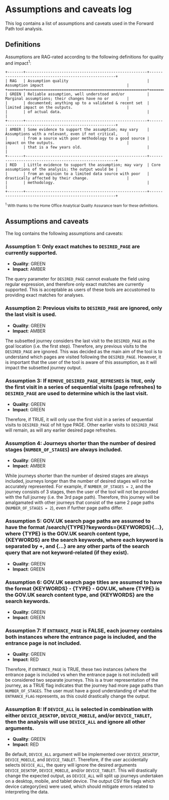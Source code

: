 # Assumptions and caveats log

This log contains a list of assumptions and caveats used in the Forward Path tool analysis.

## Definitions

Assumptions are RAG-rated according to the following definitions for quality and impact<sup>1</sup>:

<!-- Using reStructuredText table here, otherwise the raw Markdown is greater than the 120-character line width -->
```{eval-rst}
+-------+------------------------------------------------------+-------------------------------------------------------+
| RAG   | Assumption quality                                   | Assumption impact                                     |
+=======+======================================================+=======================================================+
| GREEN | Reliable assumption, well understood and/or          | Marginal assumptions; their changes have no or        |
|       | documented; anything up to a validated & recent set  | limited impact on the outputs.                        |
|       | of actual data.                                      |                                                       |
+-------+------------------------------------------------------+-------------------------------------------------------+
| AMBER | Some evidence to support the assumption; may vary    | Assumptions with a relevant, even if not critical,    |
|       | from a source with poor methodology to a good source | impact on the outputs.                                |
|       | that is a few years old.                             |                                                       |
+-------+------------------------------------------------------+-------------------------------------------------------+
| RED   | Little evidence to support the assumption; may vary  | Core assumptions of the analysis; the output would be |
|       | from an opinion to a limited data source with poor   | drastically affected by their change.                 |
|       | methodology.                                         |                                                       |
+-------+------------------------------------------------------+-------------------------------------------------------+
```
<sup><sup>1</sup> With thanks to the Home Office Analytical Quality Assurance team for these definitions.</sup>

## Assumptions and caveats

The log contains the following assumptions and caveats:

### Assumption 1: Only exact matches to `DESIRED_PAGE` are currently supported.

* **Quality**: GREEN
* **Impact**: AMBER

The query parameter for `DESIRED_PAGE` cannot evaluate the field using regular expression, and therefore only exact matches are currently supported. This is acceptable as users of these tools are accustomed to providing exact matches for analyses.

### Assumption 2: Previous visits to `DESIRED_PAGE` are ignored, only the last visit is used.

* **Quality**: GREEN
* **Impact**: AMBER

The subsetted journey considers the last visit to the `DESIRED_PAGE` as the goal location (i.e. the first step). Therefore, any previous visits to the `DESIRED_PAGE` are ignored. This was decided as the main aim of the tool is to understand which pages are visited following the `DESIRED_PAGE`. However, it is important that the user of the tool is aware of this assumption, as it will impact the subsetted journey output.

### Assumption 3: If `REMOVE_DESIRED_PAGE_REFRESHES` is `TRUE`, only the first visit in a series of sequential visits (page refreshes) to `DESIRED_PAGE` are used to determine which is the last visit.

* **Quality**: GREEN
* **Impact**: GREEN

Therefore, if TRUE, it will only use the first visit in a series of sequential visits to `DESIRED_PAGE` of hit type PAGE. Other earlier visits to `DESIRED_PAGE` will remain, as will any earlier desired page refreshes.

### Assumption 4: Journeys shorter than the number of desired stages (`NUMBER_OF_STAGES`) are always included.

* **Quality**: GREEN
* **Impact**: AMBER

While journeys shorter than the number of desired stages are always included, journeys longer than the number of desired stages will not be accurately represented. For example, if `NUMBER_OF_STAGES = 2`, and the journey consists of 3 stages, then the user of the tool will not be provided with the full journey (i.e. the 3rd page path). Therefore, this journey will be amalgamated with other journeys that consist of the same 2 page paths (`NUMBER_OF_STAGES = 2`), even if further page paths differ.

### Assumption 5: GOV.UK search page paths are assumed to have the format /search/{TYPE}?keywords={KEYWORDS}{...}, where {TYPE} is the GOV.UK search content type, {KEYWORDS} are the search keywords, where each keyword is separated by +, and {...} are any other parts of the search query that are not keyword-related (if they exist).

* **Quality**: GREEN
* **Impact**: GREEN

### Assumption 6: GOV.UK search page titles are assumed to have the format {KEYWORDS} - {TYPE} - GOV.UK, where {TYPE} is the GOV.UK search content type, and {KEYWORDS} are the search keywords.

* **Quality**: GREEN
* **Impact**: GREEN

### Assumption 7: If `ENTRANCE_PAGE` is FALSE, each journey contains both instances where the entrance page is included, and the entrance page is not included.

* **Quality**: GREEN
* **Impact**: RED

Therefore, if `ENTRANCE_PAGE` is TRUE, these two instances (where the entrance page is included vs when the entrance page is not included) will be considered two separate journeys. This is a truer representation of the journey, as a TRUE flag indicates that the journey had more page paths than `NUMBER_OF_STAGES`. The user must have a good understanding of what the `ENTRANCE_FLAG` represents, as this could drastically change the output.

### Assumption 8: If `DEVICE_ALL` is selected in combination with either `DEVICE_DESKTOP`, `DEVICE_MOBILE`, and/or `DEVICE_TABLET`, then the analysis will use `DEVICE_ALL` and ignore all other arguments.

* **Quality**: GREEN
* **Impact**: RED

Be default, `DEVICE_ALL` argument will be implemented over `DEVICE_DESKTOP`, `DEVICE_MOBILE`, and `DEVICE_TABLET`. Therefore, if the user accidentally selects `DEVICE_ALL`, the query will ignore the desired arguments `DEVICE_DESKTOP`, `DEVICE_MOBILE`, and/or `DEVICE_TABLET`. This will drastically change the expected output, as `DEVICE_ALL` will split up journeys undertaken on a desktop, mobile, and tablet device. The output CSV file flags which device category(ies) were used, which should mitigate errors related to interpreting the data.

